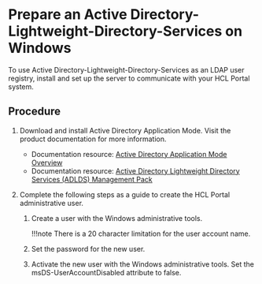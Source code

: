 # Prepare an Active Directory-Lightweight-Directory-Services on Windows

To use Active Directory-Lightweight-Directory-Services as an LDAP user registry, install and set up the server to communicate with your HCL Portal system.

## Procedure

1.  Download and install Active Directory Application Mode. Visit the product documentation for more information.

    -   Documentation resource: [Active Directory Application Mode Overview](https://docs.microsoft.com/en-us/previous-versions/windows/it-pro/windows-server-2012-r2-and-2012/hh831593(v=ws.11))
    -   Documentation resource: [Active Directory Lightweight Directory Services \(ADLDS\) Management Pack](https://www.microsoft.com/en-us/download/details.aspx?id=1451)
2.  Complete the following steps as a guide to create the HCL Portal administrative user.

    1.  Create a user with the Windows administrative tools.

        !!!note
            There is a 20 character limitation for the user account name.

    2.  Set the password for the new user.

    3.  Activate the new user with the Windows administrative tools. Set the msDS-UserAccountDisabled attribute to false.



